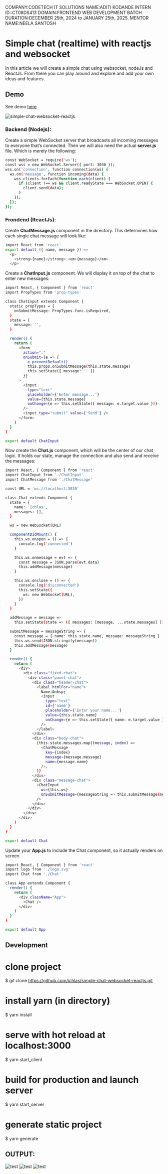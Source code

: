 COMPANY:CODETECH IT SOLUTIONS
NAME:ADITI KODANDE
INTERN ID::CT08DS413
DOMAIN:FRONTEND WEB DEVELOPMENT 
BATCH DURATION:DECEMBER 25th, 2024 to JANUARY 25th, 2025. 
MENTOR NAME:NEELA SANTOSH


# Simple chat (realtime) with reactjs and websocket
In this article we will create a simple chat using websocket, nodeJs and ReactJs.
From there you can play around and explore and add your own ideas and features.

## Demo

See demo [here](https://www.npmjs.com/package/simple-chat-websocket-reactjs)

![simple-chat-websocket-reactjs](https://res.cloudinary.com/daihatsu/image/upload/v1617036520/support/ogrslxcf60whgxbhvcxr.gif)


### Backend (Nodejs):
Create a simple WebSocket server that broadcasts all incoming messages to everyone that’s connected. Then we will also need the actual
**server.js** file. Which is merely the following:

```bash
const WebSocket = require('ws');
const wss = new WebSocket.Server({ port: 3030 });
wss.on('connection', function connection(ws) {
  ws.on('message', function incoming(data) {
    wss.clients.forEach(function each(client) {
      if (client !== ws && client.readyState === WebSocket.OPEN) {
        client.send(data);
      }
    });
  });
});
```
### Frondend (ReactJs):
Create **ChatMessage.js** component in the directory. This determines how each single chat message will look like:
```bash
import React from 'react'
export default ({ name, message }) =>
  <p>
    <strong>{name}</strong> <em>{message}</em>
  </p>
```

Create a **ChatInput.js** component. We will display it on top of the chat to enter new messages:
```bash
import React, { Component } from 'react'
import PropTypes from 'prop-types'

class ChatInput extends Component {
  static propTypes = {
    onSubmitMessage: PropTypes.func.isRequired,
  }
  state = {
    message: '',
  }

  render() {
    return (
      <form
        action="."
        onSubmit={e => {
          e.preventDefault()
          this.props.onSubmitMessage(this.state.message)
          this.setState({ message: '' })
        }}
      >
        <input
          type="text"
          placeholder={'Enter message...'}
          value={this.state.message}
          onChange={e => this.setState({ message: e.target.value })}
        />
        <input type="submit" value={'Send'} />
      </form>
    )
  }
}

export default ChatInput
```

Now create the **Chat.js** component, which will be the center of our chat logic. It holds our state, manage the connection and also send and receive the messages:
```bash
import React, { Component } from 'react'
import ChatInput from './ChatInput'
import ChatMessage from './ChatMessage'

const URL = 'ws://localhost:3030'

class Chat extends Component {
  state = {
    name: 'Ichlas',
    messages: [],
  }

  ws = new WebSocket(URL)

  componentDidMount() {
    this.ws.onopen = () => {
      console.log('connected')
    }

    this.ws.onmessage = evt => {
      const message = JSON.parse(evt.data)
      this.addMessage(message)
    }

    this.ws.onclose = () => {
      console.log('disconnected')
      this.setState({
        ws: new WebSocket(URL),
      })
    }
  }

  addMessage = message =>
    this.setState(state => ({ messages: [message, ...state.messages] }))

  submitMessage = messageString => {
    const message = { name: this.state.name, message: messageString }
    this.ws.send(JSON.stringify(message))
    this.addMessage(message)
  }

  render() {
    return (
      <div>
        <div class="fixed-chat">
          <div class="panel-chat">
            <div class="header-chat">
              <label htmlFor="name">
                Name:&nbsp;
                <input
                  type="text"
                  id={'name'}
                  placeholder={'Enter your name...'}
                  value={this.state.name}
                  onChange={e => this.setState({ name: e.target.value })}
                />
              </label>
            </div>
            <div class="body-chat">
              {this.state.messages.map((message, index) =>
                <ChatMessage
                  key={index}
                  message={message.message}
                  name={message.name}
                />,
              )}
            </div>
            <div class="message-chat">
              <ChatInput
                ws={this.ws}
                onSubmitMessage={messageString => this.submitMessage(messageString)}
              />
            </div>
          </div>
        </div>
      </div>
    )
  }
}

export default Chat
```

Update your **App.js** to include the Chat component, so it actually renders on screen.
```bash
import React, { Component } from 'react'
import logo from './logo.svg'
import Chat from './Chat'

class App extends Component {
  render() {
    return (
      <div className="App">
        <Chat />
      </div>
    )
  }
}

export default App

```

## Development
# clone project
$ git clone https://github.com/ichlas/simple-chat-websocket-reactjs.git

# install yarn (in directory)
$ yarn install

# serve with hot reload at localhost:3000
$ yarn start_client

# build for production and launch server
$ yarn start_server

# generate static project
$ yarn generate

## OUTPUT:
![test](https://img.shields.io/npm/dt/vue-scroll-datepicker-cashbac.svg?style=flat-square)
![test](https://img.shields.io/npm/v/vue-scroll-datepicker-cashbac/latest.svg?style=flat-square)
![test](https://img.shields.io/badge/code_style-standard-brightgreen.svg?style=flat-square)
